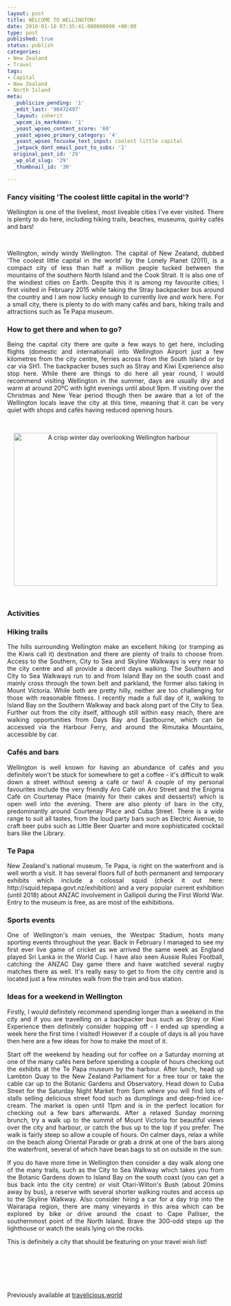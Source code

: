 ```yaml
---
layout: post
title: WELCOME TO WELLINGTON!
date: 2016-01-18 07:35:41.000000000 +00:00
type: post
published: true
status: publish
categories:
- New Zealand
- Travel
tags:
- Capital
- New Zealand
- North Island
meta:
  _publicize_pending: '1'
  _edit_last: '98472497'
  _layout: inherit
  _wpcom_is_markdown: '1'
  _yoast_wpseo_content_score: '60'
  _yoast_wpseo_primary_category: '4'
  _yoast_wpseo_focuskw_text_input: coolest little capital
  _jetpack_dont_email_post_to_subs: '1'
  original_post_id: '29'
  _wp_old_slug: '29'
  _thumbnail_id: '30'

---
```


<h3 align="JUSTIFY">Fancy visiting 'The coolest little capital in the world'?</h3>
<p align="JUSTIFY">Wellington is one of the liveliest, most liveable cities I've ever visited. There is plenty to do here, including hiking trails, beaches, museums, quirky cafés and bars!</p>
<p align="JUSTIFY">&nbsp;</p>

<p align="JUSTIFY">Wellington, windy windy Wellington. The capital of New Zealand, dubbed 'The coolest little capital in the world' by the Lonely Planet (2011), is a compact city of less than half a million people tucked between the mountains of the southern North Island and the Cook Strait. It is also one of the windiest cities on Earth. Despite this it is among my favourite cities; I first visited in February 2015 while taking the Stray backpacker bus around the country and I am now lucky enough to currently live and work here. For a small city, there is plenty to do with many cafés and bars, hiking trails and attractions such as Te Papa museum.</p>

<h3 align="JUSTIFY">How to get there and when to go?</h3>
<p align="JUSTIFY">Being the capital city there are quite a few ways to get here, including flights (domestic and international) into Wellington Airport just a few kilometres from the city centre, ferries across from the South Island or by car via SH1. The backpacker buses such as Stray and Kiwi Experience also stop here. While there are things to do here all year round, I would recommend visiting Wellington in the summer, days are usually dry and warm at around 20ºC with light evenings until about 9pm. If visiting over the Christmas and New Year period though then be aware that a lot of the Wellington locals leave the city at this time, meaning that it can be very quiet with shops and cafés having reduced opening hours.</p>

<p align="JUSTIFY">&nbsp;</p>
<p align="center"><img src="{{ site.baseurl }}/assets/001-2-1024x768.jpg" alt="A crisp winter day overlooking Wellington harbour" width="474" height="356" class="img-rounded"/>
<p align="JUSTIFY">&nbsp;</p>

<h3 align="JUSTIFY">Activities</h3>

<h3 align="JUSTIFY">Hiking trails</h3> 
<p align="JUSTIFY">The hills surrounding Wellington make an excellent hiking (or tramping as the Kiwis call it) destination and there are plenty of trails to choose from. Access to the Southern, City to Sea and Skyline Walkways is very near to the city centre and all provide a decent days walking. The Southern and City to Sea Walkways run to and from Island Bay on the south coast and mainly cross through the town belt and parkland, the former also taking in Mount Victoria. While both are pretty hilly, neither are too challenging for those with reasonable fitness. I recently made a full day of it, walking to Island Bay on the Southern Walkway and back along part of the City to Sea. Further out from the city itself, although still within easy reach, there are walking opportunities from Days Bay and Eastbourne, which can be accessed via the Harbour Ferry, and around the Rimutaka Mountains, accessible by car.</p>

<h3 align="JUSTIFY">Cafés and bars</h3>
<p align="JUSTIFY">Wellington is well known for having an abundance of cafés and you definitely won't be stuck for somewhere to get a coffee - it's difficult to walk down a street without seeing a café or two! A couple of my personal favourites include the very friendly Aro Café on Aro Street and the Enigma Café on Courtenay Place (mainly for their cakes and desserts!) which is open well into the evening. There are also plenty of bars in the city, predominantly around Courtenay Place and Cuba Street. There is a wide range to suit all tastes, from the loud party bars such as Electric Avenue, to craft beer pubs such as Little Beer Quarter and more sophisticated cocktail bars like the Library.</p>

<h3 align="JUSTIFY">Te Papa</h3>
<p align="JUSTIFY">New Zealand's national museum, Te Papa, is right on the waterfront and is well worth a visit. It has several floors full of both permanent and temporary exhibits which include a colossal squid (check it out here: http://squid.tepapa.govt.nz/exhibition) and a very popular current exhibition (until 2018) about ANZAC involvement in Gallipoli during the First World War. Entry to the museum is free, as are most of the exhibitions.</p>

<h3 align="JUSTIFY">Sports events</h3>
<p align="JUSTIFY">One of Wellington's main venues, the Westpac Stadium, hosts many sporting events throughout the year. Back in February I managed to see my first ever live game of cricket as we arrived the same week as England played Sri Lanka in the World Cup. I have also seen Aussie Rules Football, catching the ANZAC Day game there and have watched several rugby matches there as well. It's really easy to get to from the city centre and is located just a few minutes walk from the train and bus station.</p>

<h3 align="JUSTIFY">Ideas for a weekend in Wellington</h3>
<p align="JUSTIFY">Firstly, I would definitely recommend spending longer than a weekend in the city and if you are travelling on a backpacker bus such as Stray or Kiwi Experience then definitely consider hopping off - I ended up spending a week here the first time I visited! However if a couple of days is all you have then here are a few ideas for how to make the most of it.</p>

<p align="JUSTIFY">Start off the weekend by heading out for coffee on a Saturday morning at one of the many cafés here before spending a couple of hours checking out the exhibits at the Te Papa museum by the harbour. After lunch, head up Lambton Quay to the New Zealand Parliament for a free tour or take the cable car up to the Botanic Gardens and Observatory. Head down to Cuba Street for the Saturday Night Market from 5pm where you will find lots of stalls selling delicious street food such as dumplings and deep-fried ice-cream. The market is open until 11pm and is in the perfect location for checking out a few bars afterwards. After a relaxed Sunday morning brunch, try a walk up to the summit of Mount Victoria for beautiful views over the city and harbour, or catch the bus up to the top if you prefer. The walk is fairly steep so allow a couple of hours. On calmer days, relax a while on the beach along Oriental Parade or grab a drink at one of the bars along the waterfront, several of which have bean bags to sit on outside in the sun.</p>

<p align="JUSTIFY">If you do have more time in Wellington then consider a day walk along one of the many trails, such as the City to Sea Walkway which takes you from the Botanic Gardens down to Island Bay on the south coast (you can get a bus back into the city centre) or visit Otari-Wilton's Bush (about 20mins away by bus), a reserve with several shorter walking routes and access up to the Skyline Walkway. Also consider hiring a car for a day trip into the Wairarapa region, there are many vineyards in this area which can be explored by bike or drive around the coast to Cape Palliser, the southernmost point of the North Island. Brave the 300-odd steps up the lighthouse or watch the seals lying on the rocks.</p>

<p align="JUSTIFY">This is definitely a city that should be featuring on your travel wish list!</p>

<p align="JUSTIFY">&nbsp;</p>
<p align="JUSTIFY">&nbsp;</p>
<p align="JUSTIFY">&nbsp;</p>

Previously available at <a href="http://travelicious.world/welcome-to-wellington/" target="_blank">travelicious.world</a>
